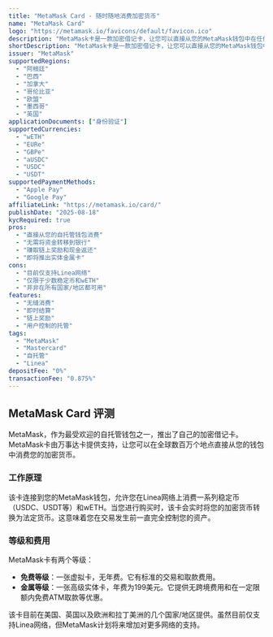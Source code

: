 ```yaml
---
title: "MetaMask Card - 随时随地消费加密货币"
name: "MetaMask Card"
logo: "https://metamask.io/favicons/default/favicon.ico"
description: "MetaMask卡是一款加密借记卡，让您可以直接从您的MetaMask钱包中在任何接受万事达卡的地方消费您的加密货币。"
shortDescription: "MetaMask卡是一款加密借记卡，让您可以直接从您的MetaMask钱包中在任何接受万事达卡的地方消费您的加密货币。"
issuer: "MetaMask"
supportedRegions:
  - "阿根廷"
  - "巴西"
  - "加拿大"
  - "哥伦比亚"
  - "欧盟"
  - "墨西哥"
  - "英国"
applicationDocuments: ["身份验证"]
supportedCurrencies:
  - "wETH"
  - "EURe"
  - "GBPe"
  - "aUSDC"
  - "USDC"
  - "USDT"
supportedPaymentMethods:
  - "Apple Pay"
  - "Google Pay"
affiliateLink: "https://metamask.io/card/"
publishDate: "2025-08-18"
kycRequired: true
pros:
  - "直接从您的自托管钱包消费"
  - "无需将资金转移到银行"
  - "赚取链上奖励和现金返还"
  - "即将推出实体金属卡"
cons:
  - "目前仅支持Linea网络"
  - "仅限于少数稳定币和wETH"
  - "并非在所有国家/地区都可用"
features:
  - "无缝消费"
  - "即时结算"
  - "链上奖励"
  - "用户控制的托管"
tags:
  - "MetaMask"
  - "Mastercard"
  - "自托管"
  - "Linea"
depositFee: "0%"
transactionFee: "0.875%"
---
```



## MetaMask Card 评测

MetaMask，作为最受欢迎的自托管钱包之一，推出了自己的加密借记卡。MetaMask卡由万事达卡提供支持，让您可以在全球数百万个地点直接从您的钱包中消费您的加密货币。

### 工作原理

该卡连接到您的MetaMask钱包，允许您在Linea网络上消费一系列稳定币（USDC、USDT等）和wETH。当您进行购买时，该卡会实时将您的加密货币转换为法定货币。这意味着您在交易发生前一直完全控制您的资产。

### 等级和费用

MetaMask卡有两个等级：

*   **免费等级**：一张虚拟卡，无年费。它有标准的交易和取款费用。
*   **金属等级**：一张高级实体卡，年费为199美元。它提供无跨境费用和在一定限额内免费ATM取款等优惠。

该卡目前在美国、英国以及欧洲和拉丁美洲的几个国家/地区提供。虽然目前仅支持Linea网络，但MetaMask计划将来增加对更多网络的支持。

